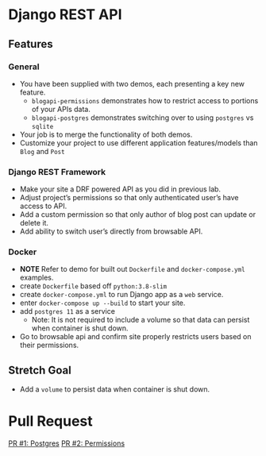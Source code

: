 # Django REST API

## Features
### General

- You have been supplied with two demos, each presenting a key new feature.
  - `blogapi-permissions` demonstrates how to restrict access to portions of your APIs data.
  - `blogapi-postgres` demonstrates switching over to using `postgres` vs `sqlite`
- Your job is to merge the functionality of both demos.
- Customize your project to use different application features/models than `Blog` and `Post`

### Django REST Framework

- Make your site a DRF powered API as you did in previous lab.
- Adjust project’s permissions so that only authenticated user’s have access to API.
- Add a custom permission so that only author of blog post can update or delete it.
- Add ability to switch user’s directly from browsable API.

### Docker

- **NOTE** Refer to demo for built out `Dockerfile` and `docker-compose.yml` examples.
- create `Dockerfile` based off `python:3.8-slim`
- create `docker-compose.yml` to run Django app as a `web` service.
- enter `docker-compose up --build` to start your site.
- add `postgres 11` as a service
  - Note: It is not required to include a volume so that data can persist when container is shut down.
- Go to browsable api and confirm site properly restricts users based on their permissions.

## Stretch Goal
- Add a `volume` to persist data when container is shut down.


# Pull Request
[PR #1: Postgres](https://github.com/eugenemonnier/drf-api-permissions-postgres/pull/1)
[PR #2: Permissions](https://github.com/eugenemonnier/drf-api-permissions-postgres/pull/2)
